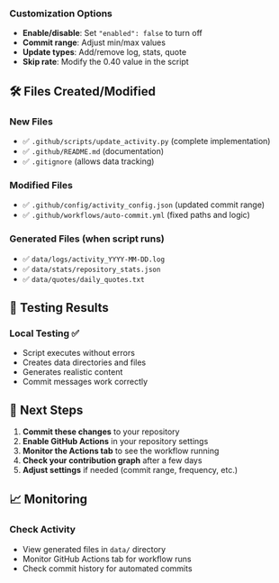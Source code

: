 ### **Customization Options**
- **Enable/disable**: Set `"enabled": false` to turn off
- **Commit range**: Adjust min/max values
- **Update types**: Add/remove log, stats, quote
- **Skip rate**: Modify the 0.40 value in the script

## 🛠️ Files Created/Modified

### **New Files**
- ✅ `.github/scripts/update_activity.py` (complete implementation)
- ✅ `.github/README.md` (documentation)
- ✅ `.gitignore` (allows data tracking)

### **Modified Files**
- ✅ `.github/config/activity_config.json` (updated commit range)
- ✅ `.github/workflows/auto-commit.yml` (fixed paths and logic)

### **Generated Files** (when script runs)
- ✅ `data/logs/activity_YYYY-MM-DD.log`
- ✅ `data/stats/repository_stats.json`
- ✅ `data/quotes/daily_quotes.txt`

## 🎯 Testing Results

### **Local Testing** ✅
- Script executes without errors
- Creates data directories and files
- Generates realistic content
- Commit messages work correctly

## 🚀 Next Steps

1. **Commit these changes** to your repository
2. **Enable GitHub Actions** in your repository settings
3. **Monitor the Actions tab** to see the workflow running
4. **Check your contribution graph** after a few days
5. **Adjust settings** if needed (commit range, frequency, etc.)

## 📈 Monitoring

### **Check Activity**
- View generated files in `data/` directory
- Monitor GitHub Actions tab for workflow runs
- Check commit history for automated commits
